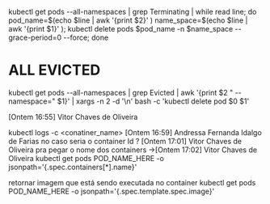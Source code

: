 kubectl get pods --all-namespaces | grep Terminating | while read line; do pod_name=$(echo $line | awk '{print $2}' ) name_space=$(echo $line | awk '{print $1}' ); kubectl delete pods $pod_name -n $name_space --grace-period=0 --force; done

 

ALL EVICTED
===========
kubectl get pods --all-namespaces | grep Evicted | awk '{print $2 " --namespace=" $1}' | xargs -n 2 -d '\n' bash -c 'kubectl delete pod $0 $1'


[Ontem 16:55] Vitor Chaves de Oliveira
    
kubectl logs <pod-name> -c <conatiner_name>
​[Ontem 16:59] Andressa Fernanda Idalgo de Farias
    no caso seria o container Id ?
​[Ontem 17:01] Vitor Chaves de Oliveira
    pra pegar o nome dos containers ->
​[Ontem 17:02] Vitor Chaves de Oliveira
    kubectl get pods POD_NAME_HERE -o jsonpath='{.spec.containers[*].name}'
 


retornar imagem que está sendo executada no container 
kubectl get pods POD_NAME_HERE -o jsonpath='{.spec.template.spec.image}'